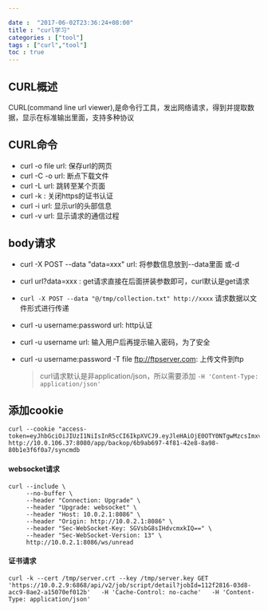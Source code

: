 ```yaml
---

date :  "2017-06-02T23:36:24+08:00" 
title : "curl学习" 
categories : ["tool"] 
tags : ["curl","tool"] 
toc : true
---
```


CURL概述
--------

CURL(command line url viewer),是命令行工具，发出网络请求，得到并提取数据，显示在标准输出里面，支持多种协议

CURL命令
--------

-   curl -o file url: 保存url的网页
-   curl -C -o url: 断点下载文件
-   curl -L url: 跳转至某个页面
-   curl -k : 关闭https的证书认证
-   curl -i url: 显示url的头部信息
-   curl -v url: 显示请求的通信过程

body请求
--------

- curl -X POST --data "data=xxx" url: 将参数信息放到--data里面 或-d

- curl url?data=xxx : get请求直接在后面拼装参数即可，curl默认是get请求

- `curl -X POST --data "@/tmp/collection.txt" http://xxxx`  请求数据以文件形式进行传递

- curl -u username:password url: http认证

- curl -u username url: 输入用户后再提示输入密码，为了安全

-   curl -u username:password -T file <ftp://ftpserver.com>:
    上传文件到ftp
    
    > curl请求默认是非application/json，所以需要添加 `-H 'Content-Type: application/json'`

添加cookie
----------

``` shell
curl --cookie "access-token=eyJhbGciOiJIUzI1NiIsInR5cCI6IkpXVCJ9.eyJleHAiOjE0OTY0NTgwMzcsImxvZ2luTmFtZSI6ImFkbWluIiwibmFtZUNOIjoi57O757uf566h55CG5ZGYIiwidGltZW91dCI6MjQsInVzZXJJZCI6IjU3M2E0Njk4ZTRiMGQ5MDY2OGJjOWYwMyIsInVzZXJOYW1lIjoiYWRtaW4ifQ.DuWu64q_xiTHJFxQ8X9nMlGwFo82UtP_-2axvKgWois"  http://10.0.106.37:8080/app/backop/6b9ab697-4f81-42e8-8a98-80b1e3f6f0a7/syncmdb
```

#### websocket请求

```shell
curl --include \
     --no-buffer \
     --header "Connection: Upgrade" \
     --header "Upgrade: websocket" \
     --header "Host: 10.0.2.1:8086" \
     --header "Origin: http://10.0.2.1:8086" \
     --header "Sec-WebSocket-Key: SGVsbG8sIHdvcmxkIQ==" \
     --header "Sec-WebSocket-Version: 13" \
     http://10.0.2.1:8086/ws/unread
```

#### 证书请求

```shell
curl -k --cert /tmp/server.crt --key /tmp/server.key GET   'https://10.0.2.9:6868/api/v2/job/script/detail?jobId=112f2816-03d8-acc9-8ae2-a15070ef012b'   -H 'Cache-Control: no-cache'   -H 'Content-Type: application/json'
```

